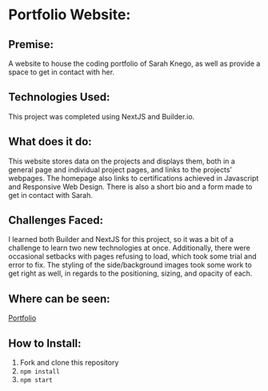 # Portfolio Website:

## Premise: 
A website to house the coding portfolio of Sarah Knego, as well as provide a space to get in contact with her.

## Technologies Used: 
This project was completed using NextJS and Builder.io.


## What does it do: 
This website stores data on the projects and displays them, both in a general page and individual project pages, and links to the projects’ webpages. The homepage also links to certifications achieved in Javascript and Responsive Web Design. There is also a short bio and a form made to get in contact with Sarah.

## Challenges Faced: 
I learned both Builder and NextJS for this project, so it was a bit of a challenge to learn two new technologies at once. Additionally, there were occasional setbacks with pages refusing to load, which took some trial and error to fix. The styling of the side/background images took some work to get right as well, in regards to the positioning, sizing, and opacity of each.

## Where can be seen: 
[Portfolio](https://www.sarahknego.com/)

## How to Install:
1. Fork and clone this repository
2. `npm install`
3. `npm start` 
